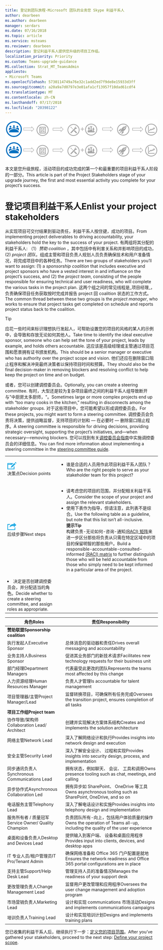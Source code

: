 ```yaml
---
title: 登记到团队旅程-Microsoft 团队的业务您 Skype 利益干系人
author: dearbeen
ms.author: dearbeen
manager: serdars
ms.date: 07/16/2018
ms.topic: article
ms.service: msteams
ms.reviewer: dearbeen
description: 登记利益干系人提供您升级的项目工作组。
localization_priority: Priority
ms.custom: Teams-upgrade-guidance
MS.collection: Strat_MT_TeamsAdmin
appliesto:
- Microsoft Teams
ms.openlocfilehash: 5730114749a76e32c1add2ed7f9de8e15933d3ff
ms.sourcegitcommit: a20a9a7d0797e3e01afa1cf13957f10dad61cdf4
ms.translationtype: MT
ms.contentlocale: zh-CN
ms.lasthandoff: 07/17/2018
ms.locfileid: "20398122"
---
```

<span data-ttu-id="d75d9-103">![升级旅程，重点强调收集您的团队的项目利益干系人的阶段](media/upgrade-banner-stakeholders.png "升级旅程，重点强调收集您的团队的项目利益干系人的阶段")</span><span class="sxs-lookup"><span data-stu-id="d75d9-103">![Stages of the upgrade journey, with emphasis on gathering your team of project stakeholders](media/upgrade-banner-stakeholders.png "Stages of the upgrade journey, with emphasis on gathering your team of project stakeholders")</span></span>

<span data-ttu-id="d75d9-104">本文是您升级旅程，活动项目的成功完成的第一个和最重要的项目利益干系人阶段的一部分。</span><span class="sxs-lookup"><span data-stu-id="d75d9-104">This article is part of the Project Stakeholders stage of your upgrade journey, the first and most essential activity you complete for your project’s success.</span></span> 

# <a name="enlist-your-project-stakeholders"></a><span data-ttu-id="d75d9-105">登记项目利益干系人</span><span class="sxs-lookup"><span data-stu-id="d75d9-105">Enlist your project stakeholders</span></span>

<span data-ttu-id="d75d9-106">从实现项目可交付结果到驱动责任，利益干系人按住键，成功的项目。</span><span class="sxs-lookup"><span data-stu-id="d75d9-106">From implementing project deliverables to driving accountability, your stakeholders hold the key to the success of your project.</span></span> <span data-ttu-id="d75d9-107">有两组将其分配的利益干系人: （1）_赞助 coalition_ ，其中包括中有利害关系和并影响项目的成功，(2) _project 团队_，组成主管和项目负责人规划人员负责确保技术和用户准备情况，将完成项目中的各种任务。</span><span class="sxs-lookup"><span data-stu-id="d75d9-107">There are two groups of stakeholders you’ll want to assign: (1) a _sponsorship coalition_ that includes executive and project sponsors who have a vested interest in and influence on the project’s success, and (2) the _project team_, consisting of the people responsible for ensuring technical and user readiness, who will complete the various tasks in the project plan.</span></span> <span data-ttu-id="d75d9-108">这两个组之间的常见线程是_项目经理_，负责确保项目任务获取按时完成并报告 project 回 coalition 状态的工作方式。</span><span class="sxs-lookup"><span data-stu-id="d75d9-108">The common thread between these two groups is the _project manager_, who works to ensure that project tasks get completed on schedule and reports project status back to the coalition.</span></span>

> [!Tip]
> <span data-ttu-id="d75d9-109">应花一些时间来标识理想执行发起人，可帮助设置您的项目的风格的某人的示例中，会导致和存放无论如何其他人。</span><span class="sxs-lookup"><span data-stu-id="d75d9-109">Take time to identify the ideal executive sponsor, someone who can help set the tone of your project, leads by example, and holds others accountable.</span></span> <span data-ttu-id="d75d9-110">这应该是高级经理或主管通过项目范围和愿景拥有证书颁发机构。</span><span class="sxs-lookup"><span data-stu-id="d75d9-110">This should be a senior manager or executive who has authority over the project scope and vision.</span></span> <span data-ttu-id="d75d9-111">他们还应在删除窗口阻止程序和解决冲突最终决策者以保持项目时间和预算。</span><span class="sxs-lookup"><span data-stu-id="d75d9-111">They should also be the final decision-maker in removing blockers and resolving conflict to help keep the project on time and on budget.</span></span>

<span data-ttu-id="d75d9-112">或者，您可以创建调控委员会。</span><span class="sxs-lookup"><span data-stu-id="d75d9-112">Optionally, you can create a steering committee.</span></span> <span data-ttu-id="d75d9-113">有时，大型还是较为复杂项目最终之间的利益干系人组导致断开与"中厨房太多厨师，"。</span><span class="sxs-lookup"><span data-stu-id="d75d9-113">Sometimes large or more complex projects end up with “too many cooks in the kitchen,” resulting in disconnects among the stakeholder groups.</span></span> <span data-ttu-id="d75d9-114">对于这些项目中，您可能希望以形成调控委员会。</span><span class="sxs-lookup"><span data-stu-id="d75d9-114">For these projects, you might want to form a steering committee.</span></span> <span data-ttu-id="d75d9-115">调控委员会负责将决策，提供战略监督，支持项目的计划和 — 在必要时 — 删除窗口阻止程序。</span><span class="sxs-lookup"><span data-stu-id="d75d9-115">A steering committee is responsible for driving decisions, providing strategic oversight, supporting the project’s initiatives, and—when necessary—removing blockers.</span></span> <span data-ttu-id="d75d9-116">您可以找到有关[调控委员会指南](https://aka.ms/SteeringCommittee)中实施调控委员会的详细信息。</span><span class="sxs-lookup"><span data-stu-id="d75d9-116">You can find more information about implementing a steering committee in the [steering committee guide](https://aka.ms/SteeringCommittee).</span></span>

|    |     |
|-----------|------------|
| ![](media/audio_conferencing_image7.png) <br/><span data-ttu-id="d75d9-117">决策点</span><span class="sxs-lookup"><span data-stu-id="d75d9-117">Decision points</span></span>|<ul><li><span data-ttu-id="d75d9-118">谁是合适的人员用作此项目利益干系人团队？</span><span class="sxs-lookup"><span data-stu-id="d75d9-118">Who are the right people to serve as your stakeholder team for this project?</span></span></li></ul> |
| ![](media/audio_conferencing_image9.png)<br/><span data-ttu-id="d75d9-119">后续步骤</span><span class="sxs-lookup"><span data-stu-id="d75d9-119">Next steps</span></span>|<ul><li><span data-ttu-id="d75d9-120">请考虑您的项目的范围，并分配相关利益干系人。</span><span class="sxs-lookup"><span data-stu-id="d75d9-120">Consider the scope of your project and assign the relevant stakeholders.</span></span></li><li><span data-ttu-id="d75d9-121">使用下表作为指导，但请注意，此列表不是综合。</span><span class="sxs-lookup"><span data-stu-id="d75d9-121">Use the following table as a guideline, but note that this list isn’t all-inclusive.</span></span><br><span data-ttu-id="d75d9-122">**提示**</span><span class="sxs-lookup"><span data-stu-id="d75d9-122">**Tip**</span></span><br><span data-ttu-id="d75d9-123">构建负责-无论如何-咨询-通知[(RACI) 矩阵](https://en.wikipedia.org/wiki/Responsibility_assignment_matrix)来进一步区分那些将负责从只需在特定区域中的项目的保留明智的那些用户。</span><span class="sxs-lookup"><span data-stu-id="d75d9-123">Build a responsible-accountable-consulted-informed [(RACI) matrix](https://en.wikipedia.org/wiki/Responsibility_assignment_matrix) to further distinguish those who will be held accountable from those who simply need to be kept informed in a particular area of the project.</span></span></li>
<li><span data-ttu-id="d75d9-124">决定是否创建调控委员会，并分配适当的角色。</span><span class="sxs-lookup"><span data-stu-id="d75d9-124">Decide whether to create a steering committee, and assign roles as appropriate.</span></span></li></ul>|


| <span data-ttu-id="d75d9-125">角色</span><span class="sxs-lookup"><span data-stu-id="d75d9-125">Roles</span></span>                           | <span data-ttu-id="d75d9-126">责任</span><span class="sxs-lookup"><span data-stu-id="d75d9-126">Responsibility</span></span>                                                                  |
|---------------------------------|---------------------------------------------------------------------------------|
| <span data-ttu-id="d75d9-127">**赞助联盟**</span><span class="sxs-lookup"><span data-stu-id="d75d9-127">**Sponsorship coalition**</span></span>       |                                                                                 | 
| <span data-ttu-id="d75d9-128">执行发起人</span><span class="sxs-lookup"><span data-stu-id="d75d9-128">Executive Sponsor</span></span>               | <span data-ttu-id="d75d9-129">总体消息的驱动器和责任</span><span class="sxs-lookup"><span data-stu-id="d75d9-129">Drives overall messaging and accountability</span></span>                                     |
| <span data-ttu-id="d75d9-130">业务主持人</span><span class="sxs-lookup"><span data-stu-id="d75d9-130">Business Sponsor</span></span>                | <span data-ttu-id="d75d9-131">促进其业务部门的新技术请求</span><span class="sxs-lookup"><span data-stu-id="d75d9-131">Facilitates new technology requests for their business unit</span></span>                     |
| <span data-ttu-id="d75d9-132">部门经理</span><span class="sxs-lookup"><span data-stu-id="d75d9-132">Department Managers</span></span>             | <span data-ttu-id="d75d9-133">代表最受此更改的团队</span><span class="sxs-lookup"><span data-stu-id="d75d9-133">Represents the teams most affected by this change</span></span>                               | 
| <span data-ttu-id="d75d9-134">人力资源经理</span><span class="sxs-lookup"><span data-stu-id="d75d9-134">Human Resources Manager</span></span>         | <span data-ttu-id="d75d9-135">负责人才管理</span><span class="sxs-lookup"><span data-stu-id="d75d9-135">Is accountable for talent management</span></span>                                            | 
| <span data-ttu-id="d75d9-136">项目管理器/主管</span><span class="sxs-lookup"><span data-stu-id="d75d9-136">Project Manager/Lead</span></span>            | <span data-ttu-id="d75d9-137">监督转换项目，可确保所有任务完成</span><span class="sxs-lookup"><span data-stu-id="d75d9-137">Oversees the transition project, ensures completion of all tasks</span></span>                | 
| <span data-ttu-id="d75d9-138">**项目工作组**</span><span class="sxs-lookup"><span data-stu-id="d75d9-138">**Project team**</span></span>                |                                                                                 | 
| <span data-ttu-id="d75d9-139">协作导致/架构师</span><span class="sxs-lookup"><span data-stu-id="d75d9-139">Collaboration Lead/ Architect</span></span>   | <span data-ttu-id="d75d9-140">创建并实现解决方案体系结构</span><span class="sxs-lookup"><span data-stu-id="d75d9-140">Creates and implements the solution architecture</span></span>                                | 
| <span data-ttu-id="d75d9-141">网络主管</span><span class="sxs-lookup"><span data-stu-id="d75d9-141">Network Lead</span></span>                    | <span data-ttu-id="d75d9-142">深入了解网络设计和执行</span><span class="sxs-lookup"><span data-stu-id="d75d9-142">Provides insights into network design and execution</span></span>                             | 
| <span data-ttu-id="d75d9-143">安全主管</span><span class="sxs-lookup"><span data-stu-id="d75d9-143">Security Lead</span></span>                   | <span data-ttu-id="d75d9-144">深入了解安全设计、 过程和实现</span><span class="sxs-lookup"><span data-stu-id="d75d9-144">Provides insights into security design, process, and implementation</span></span>             | 
| <span data-ttu-id="d75d9-145">同步通讯负责人</span><span class="sxs-lookup"><span data-stu-id="d75d9-145">Synchronous Communications Lead</span></span> | <span data-ttu-id="d75d9-146">拥有状态，例如聊天、 会议、 工具和调用</span><span class="sxs-lookup"><span data-stu-id="d75d9-146">Owns presence tooling such as chat, meetings, and calling</span></span>                       | 
| <span data-ttu-id="d75d9-147">异步协作式</span><span class="sxs-lookup"><span data-stu-id="d75d9-147">Asynchronous Collaboration Led</span></span>  | <span data-ttu-id="d75d9-148">拥有异步如 SharePoint、 OneDrive 等工具</span><span class="sxs-lookup"><span data-stu-id="d75d9-148">Owns asynchronous tooling such as SharePoint, OneDrive, and so on</span></span>               | 
| <span data-ttu-id="d75d9-149">电话服务主管</span><span class="sxs-lookup"><span data-stu-id="d75d9-149">Telephony Lead</span></span>                  | <span data-ttu-id="d75d9-150">深入了解电话设计和实施</span><span class="sxs-lookup"><span data-stu-id="d75d9-150">Provides insights into telephony design and implementation</span></span>                      | 
| <span data-ttu-id="d75d9-151">服务所有者 / 质量冠军</span><span class="sxs-lookup"><span data-stu-id="d75d9-151">Service Owner/ Quality Champion</span></span> | <span data-ttu-id="d75d9-152">负责团队所有-向上，包括用户体验质量的操作</span><span class="sxs-lookup"><span data-stu-id="d75d9-152">Owns the operation of Teams all-up, including the quality of the user experience</span></span> | 
| <span data-ttu-id="d75d9-153">桌面和设备负责人</span><span class="sxs-lookup"><span data-stu-id="d75d9-153">Desktop and Devices Lead</span></span>        | <span data-ttu-id="d75d9-154">提供输入到客户端、 设备和桌面应用程序</span><span class="sxs-lookup"><span data-stu-id="d75d9-154">Provides input into clients, devices, and desktop apps</span></span>                          | 
| <span data-ttu-id="d75d9-155">IT 专业人员/租户管理员</span><span class="sxs-lookup"><span data-stu-id="d75d9-155">IT Pro/Tenant Admin</span></span>             | <span data-ttu-id="d75d9-156">确保网络准备和 Office 365 门户配置是就地</span><span class="sxs-lookup"><span data-stu-id="d75d9-156">Ensures the network readiness and Office 365 portal configurations are in place</span></span> | 
| <span data-ttu-id="d75d9-157">支持主管</span><span class="sxs-lookup"><span data-stu-id="d75d9-157">Support/Help Desk Lead</span></span>          | <span data-ttu-id="d75d9-158">管理支持人员的准备情况</span><span class="sxs-lookup"><span data-stu-id="d75d9-158">Manages the readiness of your support desk</span></span>                                      | 
| <span data-ttu-id="d75d9-159">更改管理负责人</span><span class="sxs-lookup"><span data-stu-id="d75d9-159">Change Management Lead</span></span>          | <span data-ttu-id="d75d9-160">监督用户更改管理和应用程序</span><span class="sxs-lookup"><span data-stu-id="d75d9-160">Oversees the user change management and adoption program</span></span>                        | 
| <span data-ttu-id="d75d9-161">市场营销负责人</span><span class="sxs-lookup"><span data-stu-id="d75d9-161">Marketing Lead</span></span>                  | <span data-ttu-id="d75d9-162">设计和实现 communications 市场活动</span><span class="sxs-lookup"><span data-stu-id="d75d9-162">Designs and implements communications campaigns</span></span>                                 | 
| <span data-ttu-id="d75d9-163">培训负责人</span><span class="sxs-lookup"><span data-stu-id="d75d9-163">Training Lead</span></span>                   | <span data-ttu-id="d75d9-164">设计和实现培训计划</span><span class="sxs-lookup"><span data-stu-id="d75d9-164">Designs and implements training plans</span></span>                                           |



<span data-ttu-id="d75d9-165">您已收集的利益干系人后，继续执行下一步：[定义您的项目范围](https://aka.ms/SkypetoTeams-Scope)。</span><span class="sxs-lookup"><span data-stu-id="d75d9-165">After you’ve gathered your stakeholders, proceed to the next step: [Define your project scope](https://aka.ms/SkypetoTeams-Scope).</span></span>

